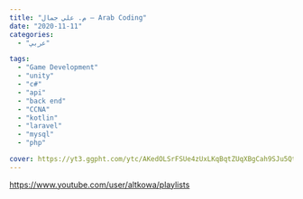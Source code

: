 ```yaml
---
title: "م. علي جمال – Arab Coding"
date: "2020-11-11"
categories:
  - "عربي"

tags:
  - "Game Development"
  - "unity"
  - "c#"
  - "api"
  - "back end"
  - "CCNA"
  - "kotlin"
  - "laravel"
  - "mysql"
  - "php"

cover: https://yt3.ggpht.com/ytc/AKedOLSrFSUe4zUxLKqBqtZUqXBgCah9SJu5QtxlLzqU=s176-c-k-c0x00ffffff-no-rj
---
```


https://www.youtube.com/user/altkowa/playlists
